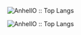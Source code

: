 
<p align="center"><img src="[https://github-readme-stats.vercel.app/api/top-langs/?username=sabur-hub&langs_count=10&theme=tokyonight&layout=compact](https://github-readme-stats.vercel.app/api?username=sabur-hub&show_icons=true&title_color=fff&icon_color=79ff97&text_color=9f9f9f&bg_color=151515)" alt="AnhellO :: Top Langs" /></p>


<p align="center"><img src="https://github-readme-stats.vercel.app/api/top-langs/?username=sabur-hub&langs_count=10&theme=tokyonight&layout=compact" alt="AnhellO :: Top Langs" /></p>
